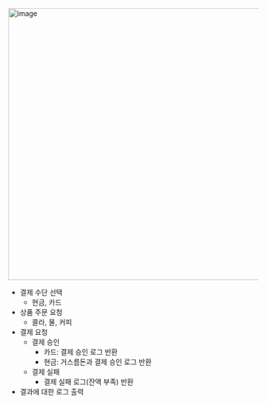 <img width="547" alt="image" src="https://github.com/user-attachments/assets/534bdb96-1299-45d3-9c2b-c914da53cfdb">

- 결제 수단 선택
  - 현금, 카드
- 상품 주문 요청
    - 콜라, 물, 커피
- 결제 요청
    - 결제 승인
        - 카드: 결제 승인 로그 반환
        - 현금: 거스름돈과 결제 승인 로그 반환
    - 결제 실패
        - 결제 실패 로그(잔액 부족) 반환
- 결과에 대한 로그 출력